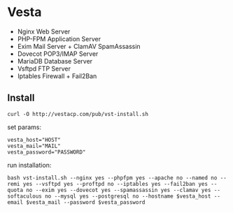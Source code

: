 # Vesta
* Nginx Web Server
* PHP-FPM Application Server
* Exim Mail Server + ClamAV SpamAssassin
* Dovecot POP3/IMAP Server
* MariaDB Database Server
* Vsftpd FTP Server
* Iptables Firewall + Fail2Ban

## Install
```
curl -O http://vestacp.com/pub/vst-install.sh
```
set params:
```
vesta_host="HOST"
vesta_mail="MAIL"
vesta_password="PASSWORD"
```
run installation:
```
bash vst-install.sh --nginx yes --phpfpm yes --apache no --named no --remi yes --vsftpd yes --proftpd no --iptables yes --fail2ban yes --quota no --exim yes --dovecot yes --spamassassin yes --clamav yes --softaculous no --mysql yes --postgresql no --hostname $vesta_host --email $vesta_mail --password $vesta_password
```
